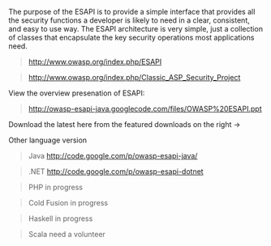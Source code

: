 The purpose of the ESAPI is to provide a simple interface that provides all the security functions a developer is likely to need in a clear, consistent, and easy to use way. The ESAPI architecture is very simple, just a collection of classes that encapsulate the key security operations most applications need.

> http://www.owasp.org/index.php/ESAPI

> http://www.owasp.org/index.php/Classic_ASP_Security_Project

View the overview presenation of ESAPI:

> http://owasp-esapi-java.googlecode.com/files/OWASP%20ESAPI.ppt

Download the latest here from the featured downloads on the right ->

Other language version
> Java http://code.google.com/p/owasp-esapi-java/

> .NET http://code.google.com/p/owasp-esapi-dotnet

> PHP in progress

> Cold Fusion in progress

> Haskell in progress

> Scala need a volunteer